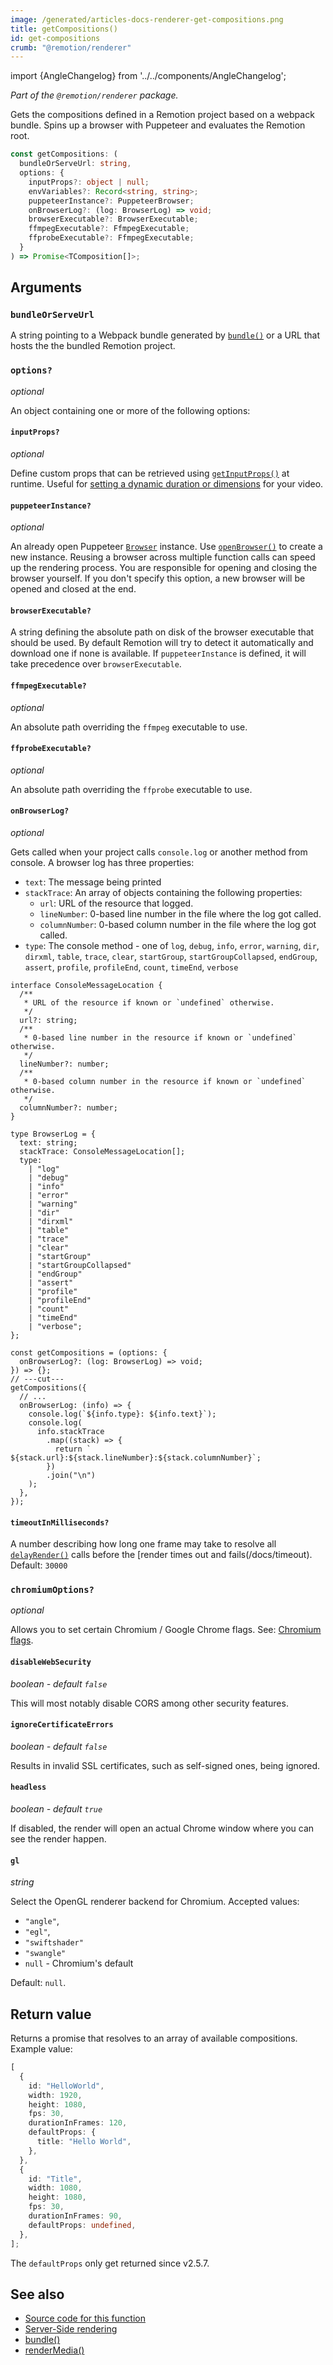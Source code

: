 ```yaml
---
image: /generated/articles-docs-renderer-get-compositions.png
title: getCompositions()
id: get-compositions
crumb: "@remotion/renderer"
---
```


import {AngleChangelog} from '../../components/AngleChangelog';

_Part of the `@remotion/renderer` package._

Gets the compositions defined in a Remotion project based on a webpack bundle. Spins up a browser with Puppeteer and evaluates the Remotion root.

```ts
const getCompositions: (
  bundleOrServeUrl: string,
  options: {
    inputProps?: object | null;
    envVariables?: Record<string, string>;
    puppeteerInstance?: PuppeteerBrowser;
    onBrowserLog?: (log: BrowserLog) => void;
    browserExecutable?: BrowserExecutable;
    ffmpegExecutable?: FfmpegExecutable;
    ffprobeExecutable?: FfmpegExecutable;
  }
) => Promise<TComposition[]>;
```

## Arguments

### `bundleOrServeUrl`

A string pointing to a Webpack bundle generated by [`bundle()`](/docs/bundle) or a URL that hosts the the bundled Remotion project.

### `options?`

_optional_

An object containing one or more of the following options:

#### `inputProps?`

_optional_

Define custom props that can be retrieved using [`getInputProps()`](/docs/get-input-props) at runtime. Useful for [setting a dynamic duration or dimensions](/docs/dynamic-metadata) for your video.

#### `puppeteerInstance?` <AvailableFrom v="3.0.0" />

_optional_

An already open Puppeteer [`Browser`](https://pptr.dev/#?product=Puppeteer&version=main&show=api-class-browser) instance. Use [`openBrowser()`](/docs/renderer/open-browser) to create a new instance. Reusing a browser across multiple function calls can speed up the rendering process. You are responsible for opening and closing the browser yourself. If you don't specify this option, a new browser will be opened and closed at the end.

#### `browserExecutable?` <AvailableFrom v="2.3.1" />

A string defining the absolute path on disk of the browser executable that should be used. By default Remotion will try to detect it automatically and download one if none is available. If `puppeteerInstance` is defined, it will take precedence over `browserExecutable`.

#### `ffmpegExecutable?` <AvailableFrom v="3.0.11" />

_optional_

An absolute path overriding the `ffmpeg` executable to use.

#### `ffprobeExecutable?` <AvailableFrom v="3.0.17" />

_optional_

An absolute path overriding the `ffprobe` executable to use.

#### `onBrowserLog?` <AvailableFrom v="3.0.0" />

_optional_

Gets called when your project calls `console.log` or another method from console. A browser log has three properties:

- `text`: The message being printed
- `stackTrace`: An array of objects containing the following properties:
  - `url`: URL of the resource that logged.
  - `lineNumber`: 0-based line number in the file where the log got called.
  - `columnNumber`: 0-based column number in the file where the log got called.
- `type`: The console method - one of `log`, `debug`, `info`, `error`, `warning`, `dir`, `dirxml`, `table`, `trace`, `clear`, `startGroup`, `startGroupCollapsed`, `endGroup`, `assert`, `profile`, `profileEnd`, `count`, `timeEnd`, `verbose`

```tsx twoslash
interface ConsoleMessageLocation {
  /**
   * URL of the resource if known or `undefined` otherwise.
   */
  url?: string;
  /**
   * 0-based line number in the resource if known or `undefined` otherwise.
   */
  lineNumber?: number;
  /**
   * 0-based column number in the resource if known or `undefined` otherwise.
   */
  columnNumber?: number;
}

type BrowserLog = {
  text: string;
  stackTrace: ConsoleMessageLocation[];
  type:
    | "log"
    | "debug"
    | "info"
    | "error"
    | "warning"
    | "dir"
    | "dirxml"
    | "table"
    | "trace"
    | "clear"
    | "startGroup"
    | "startGroupCollapsed"
    | "endGroup"
    | "assert"
    | "profile"
    | "profileEnd"
    | "count"
    | "timeEnd"
    | "verbose";
};

const getCompositions = (options: {
  onBrowserLog?: (log: BrowserLog) => void;
}) => {};
// ---cut---
getCompositions({
  // ...
  onBrowserLog: (info) => {
    console.log(`${info.type}: ${info.text}`);
    console.log(
      info.stackTrace
        .map((stack) => {
          return `  ${stack.url}:${stack.lineNumber}:${stack.columnNumber}`;
        })
        .join("\n")
    );
  },
});
```

#### `timeoutInMilliseconds?` <AvailableFrom v="2.6.3" />

A number describing how long one frame may take to resolve all [`delayRender()`](/docs/delay-render) calls before the [render times out and fails(/docs/timeout). Default: `30000`

### `chromiumOptions?` <AvailableFrom v="2.6.5" />

_optional_

Allows you to set certain Chromium / Google Chrome flags. See: [Chromium flags](/docs/chromium-flags).

#### `disableWebSecurity`

_boolean - default `false`_

This will most notably disable CORS among other security features.

#### `ignoreCertificateErrors`

_boolean - default `false`_

Results in invalid SSL certificates, such as self-signed ones, being ignored.

#### `headless`

_boolean - default `true`_

If disabled, the render will open an actual Chrome window where you can see the render happen.

#### `gl`

_string_

<AngleChangelog />

Select the OpenGL renderer backend for Chromium.
Accepted values:

- `"angle"`,
- `"egl"`,
- `"swiftshader"`
- `"swangle"`
- `null` - Chromium's default

Default: `null`.

## Return value

Returns a promise that resolves to an array of available compositions. Example value:

```ts twoslash
[
  {
    id: "HelloWorld",
    width: 1920,
    height: 1080,
    fps: 30,
    durationInFrames: 120,
    defaultProps: {
      title: "Hello World",
    },
  },
  {
    id: "Title",
    width: 1080,
    height: 1080,
    fps: 30,
    durationInFrames: 90,
    defaultProps: undefined,
  },
];
```

The `defaultProps` only get returned since v2.5.7.

## See also

- [Source code for this function](https://github.com/remotion-dev/remotion/blob/main/packages/renderer/src/get-compositions.ts)
- [Server-Side rendering](/docs/ssr)
- [bundle()](/docs/bundle)
- [renderMedia()](/docs/renderer/render-media)
